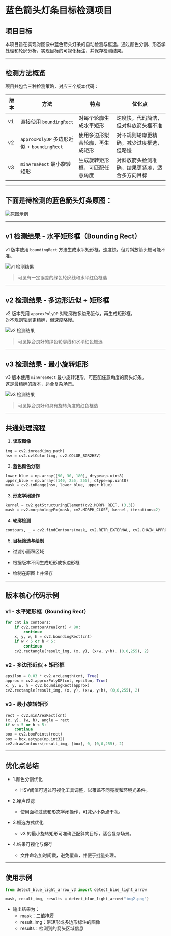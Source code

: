 # 蓝色箭头灯条目标检测项目

## 项目目标
本项目旨在实现对图像中蓝色箭头灯条的自动检测与框选。通过颜色分割、形态学处理和轮廓分析，实现目标的可视化标注，并保存检测结果。

---

## 检测方法概览
项目共包含三种检测策略，对应三个版本代码：

| 版本 | 方法 | 特点 | 优化点 |
|------|------|------|------|
| v1 | 直接使用 `boundingRect` | 对每个轮廓生成水平矩形 | 速度快，代码简洁，但对斜放箭头框不准 |
| v2 | `approxPolyDP` 多边形近似 + `boundingRect` | 使用多边形拟合轮廓，再生成矩形 | 对不规则轮廓更精确，减少过度框选，但略慢 |
| v3 | `minAreaRect` 最小旋转矩形 | 生成旋转矩形框，可匹配任意角度 | 对斜放箭头检测准确，结果更紧凑，适合多方向目标 |

---

## 下面是待检测的蓝色箭头灯条原图：

![原图示例](assets/input_example.png)

---

## v1 检测结果 - 水平矩形框（Bounding Rect）

v1 版本使用 `boundingRect` 方法生成水平矩形框，速度快，但对斜放箭头框可能不准。

![v1 检测结果](assets/output_v1.png)

>可见有一定误差的绿色轮廓线和水平红色框选


---

## v2 检测结果 - 多边形近似 + 矩形框

v2 版本先用 `approxPolyDP` 对轮廓做多边形近似，再生成矩形框。  
对不规则轮廓更精确，但速度略慢。

![v2 检测结果](assets/output_v2.png)

>可见拟合良好的绿色轮廓线和水平红色框选

---

## v3 检测结果 - 最小旋转矩形

v3 版本使用 `minAreaRect` 最小旋转矩形，可匹配任意角度的箭头灯条。  
这是最精确的版本，适合复杂场景。

![v3 检测结果](assets/output_v3.png)

>可见拟合良好和具有旋转角度的红色框选

---

## 共通处理流程
1. **读取图像**  
```python
img = cv2.imread(img_path)
hsv = cv2.cvtColor(img, cv2.COLOR_BGR2HSV)
```

2. **蓝色颜色分割**
```python
lower_blue = np.array([90, 30, 180], dtype=np.uint8)
upper_blue = np.array([140, 255, 255], dtype=np.uint8)
mask = cv2.inRange(hsv, lower_blue, upper_blue)
```

3. **形态学闭操作**
```python
kernel = cv2.getStructuringElement(cv2.MORPH_RECT, (3,3))
mask = cv2.morphologyEx(mask, cv2.MORPH_CLOSE, kernel, iterations=2)
```

4. **轮廓检测**
```python
contours, _ = cv2.findContours(mask, cv2.RETR_EXTERNAL, cv2.CHAIN_APPROX_SIMPLE)
```

5. **目标筛选与绘制**

* 过滤小面积区域

* 根据版本不同生成矩形或多边形框

* 绘制在原图上并保存

---

## 版本核心代码示例
### v1 - 水平矩形框（Bounding Rect）
```python
for cnt in contours:
    if cv2.contourArea(cnt) < 80:
        continue
    x, y, w, h = cv2.boundingRect(cnt)
    if w < 5 or h < 5:
        continue
    cv2.rectangle(result_img, (x, y), (x+w, y+h), (0,0,255), 2)
```

### v2 - 多边形近似 + 矩形框
```python
epsilon = 0.03 * cv2.arcLength(cnt, True)
approx = cv2.approxPolyDP(cnt, epsilon, True)
x, y, w, h = cv2.boundingRect(approx)
cv2.rectangle(result_img, (x, y), (x+w, y+h), (0,0,255), 2)
```

### v3 - 最小旋转矩形
```python
rect = cv2.minAreaRect(cnt)
(x, y), (w, h), angle = rect
if w < 5 or h < 5:
    continue
box = cv2.boxPoints(rect)
box = box.astype(np.int32)
cv2.drawContours(result_img, [box], 0, (0,0,255), 2)
```

--- 
## 优化点总结

* 1.颜色分割优化
  - HSV阈值可通过可视化工具调整，以覆盖不同亮度和环境光条件。

* 2.噪声过滤
  - 使用面积过滤和形态学闭操作，可减少小杂点干扰。

* 3.框选方式优化
  - v3 的最小旋转矩形可准确匹配斜向目标，适合复杂场景。

* 4.结果可视化与保存
  - 文件命名加时间戳，避免覆盖，并便于批量处理。

---

## 使用示例
```python
from detect_blue_light_arrow_v3 import detect_blue_light_arrow

mask, result_img, results = detect_blue_light_arrow("img2.png")
```
* 输出结果为：
  - mask：二值掩膜
  - result_img：带矩形或多边形标注的图像
  - results：检测到的箭头区域信息
